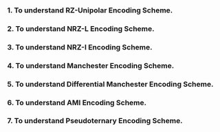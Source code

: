 ### 1. To understand RZ-Unipolar Encoding Scheme.
### 2. To understand NRZ-L Encoding Scheme.
### 3. To understand NRZ-I Encoding Scheme.
### 4. To understand Manchester Encoding Scheme.
### 5. To understand Differential Manchester Encoding Scheme.
### 6. To understand AMI Encoding Scheme.
### 7. To understand Pseudoternary Encoding Scheme.
